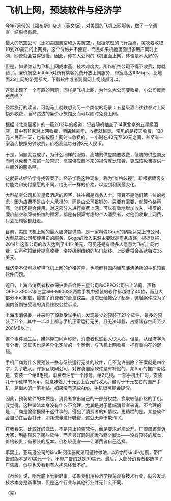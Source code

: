 # 飞机上网，预装软件与经济学

今年7月份的《福布斯》杂志（英文版），对美国的飞机上网服务，做了一个调查，结果很有趣。

最大的航空公司（比如美国航空和达美航空），根据航班的飞行距离，每次要收取10到20美元的上网费。这个价格并不便宜，而且如果机舱里面很多用户同时上网，网速就会变得很慢。因此，你在大公司的飞机里面上网，体验是不太好的。

但是，如果你认为飞机上网成本高、技术难度大，所以航空公司不得不收费，你就错了。廉价航空Jetblue对所有乘客免费开放上网服务，带宽高达10Mbps，比地面3G上网的带宽都大，下载软件或者观看网上视频都可以。

这就出现了一个有趣的问题，同样是飞机上网，为什么大公司要收费，小公司反而免费呢？

经常旅行的读者，可能马上就联想到另一个类似的场景：五星级酒店往往都对上网额外收费，而马路边的廉价小旅馆反而可以随时免费上网。

根据《北京晨报》的一篇2012年的报道，记者随机抽查了14家北京的五星级酒店，其中有11家对上网收费，酒店越豪华，收费就越贵。常见的是按天收费，120元人民币一天，也有按照上网时长收费的，一小时在40元至60元之间，甚至有一家酒店按照分钟收费，价格高达每分钟3元人民币。

于是，问题就变成了，为什么同样的服务，高端的供应商要收费，低端的供应商反而可以免费？按照一般常识，高端供应商本来的报价就比较贵，更应该免费提供一些额外的服务啊。

这就要从经济学寻找答案了。经济学将这种现象，称为“价格歧视”，即根据顾客支付能力和支付意愿的不同，给出不一样的价格，以达到利润最大化。

大型航空公司和五星级酒店的顾客，往往都是商务人士。预算不是他们第一位的考虑，因为旅费不是由个人承担的，而是由公司报销的。只要有需要，就算价格再高，他们还是会使用。对这部分人进行收费上网，可以有效地增加收入。相反的，廉价航空和廉价旅馆的顾客，都是有预算考虑的个人消费者，对他们收取上网费，只会把顾客都赶走。

目前，美国飞机上网的最大服务提供商，是一家叫做Gogo的纳斯达克上市公司，大型航空公司都使用它的服务。Gogo的收入来源主要就是商务旅客，根据财报，2014年这家公司的收入达到了4.1亿美元，可见还是有很多人愿意为飞机上网付费。它声称将继续提高收费，洛杉矶到纽约的热门航线，上网费将会高达每次35美元。

经济学不仅可以解释飞机上网的价格差异，也能解释国内目前沸沸扬扬的手机预装软件问题。

近日，上海市消费者权益保护委员会将三星公司和OPPO公司告上法庭，声称OPPO X9007和三星SM-N9008S两款手机中预装的软件都超过了40款，而且大部分不可卸载，侵害了消费者的合法权益。法院已经接受了起诉，这起案件成为了国内首例被受理的消费维权公益诉讼。

上海市消保委一共采购了19款受试手机，发现最少的预装了27个软件，最多的预装了71个，其中一半以上都与手机正常运行无关，且无法卸载，占据储存空间至少200MB以上。

这个事件发生后，媒体异口同声称好，消费者也感到大快人心。但是，从经济学角度分析，这其实也是差异化定价的一个案例，与飞机上网收费一样有着内在的逻辑。

手机厂商为什么要预装一些与系统运行无关的软件，且不允许删除？答案就是四个字，为了收入。许多互联网公司，对安装自家软件是有补贴的。某App的推广价格是，安装一个给8毛钱，消费者注册一个帐号，给2元钱。一部手机出厂时，安装几十个这样的App，就意味着几十元到上百元的收入。这对于千元左右的国产手机，是很大的一笔补贴。如果没有这些App，手机很可能会提价。

因此，预装软件的本质是，消费者拿出自己的一部分权益，换取较低价格的手机。我觉得，这种做法本身没有什么不合理，尤其是对于低端消费者来说。不合理的是，厂商是偷偷摸摸干这件事的，侵犯了消费者的知情权。更糟糕的是，某些软件会自动在后台打开，消耗流量进行吸费，这就无异于欺诈了。

在我看来，比较好的做法，不是禁止预装软件，而是要求必须公开。厂商应该告诉大家，到底预装了哪些软件，而且最好同时能发布两个版本——没有预装的版本，价格较贵；有预装的版本，价格较便宜——让消费者自己选择。

事实上，亚马逊公司的kindle阅读器就采用这种做法。以6寸的kindle为例，带广告的版本是79美元一个，不带广告的就是99美元。最后，大部分消费者都选择了广告版，似乎也没看到有人抱怨体验不好。

《圣经》说，阳光底下无新鲜事。如果我们用经济学视角观察技术行业，就会发现技术本身是新事物，但是这个行业与其他行业并无什么不同。

（完）

